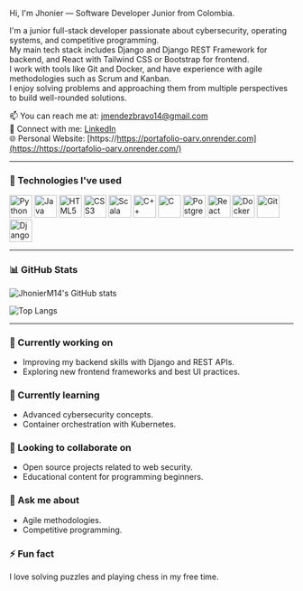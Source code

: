 Hi, I'm Jhonier — Software Developer Junior from Colombia.

I'm a junior full-stack developer passionate about cybersecurity, operating systems, and competitive programming.  
My main tech stack includes Django and Django REST Framework for backend, and React with Tailwind CSS or Bootstrap for frontend.  
I work with tools like Git and Docker, and have experience with agile methodologies such as Scrum and Kanban.  
I enjoy solving problems and approaching them from multiple perspectives to build well-rounded solutions.

📫 You can reach me at: jmendezbravo14@gmail.com  
🔗 Connect with me: [LinkedIn](https://www.linkedin.com/in/jhonier-mendez-56b895300/)  
🌐 Personal Website: [https://https://portafolio-oarv.onrender.com](https://https://portafolio-oarv.onrender.com/)

---

### 🧠 Technologies I've used

<div align="left">
  <img src="https://cdn.jsdelivr.net/gh/devicons/devicon/icons/python/python-original.svg" width="40" alt="Python"/>
  <img src="https://cdn.jsdelivr.net/gh/devicons/devicon/icons/java/java-original.svg" width="40" alt="Java"/>
  <img src="https://cdn.jsdelivr.net/gh/devicons/devicon/icons/html5/html5-original.svg" width="40" alt="HTML5"/>
  <img src="https://cdn.jsdelivr.net/gh/devicons/devicon/icons/css3/css3-original.svg" width="40" alt="CSS3"/>
  <img src="https://cdn.jsdelivr.net/gh/devicons/devicon/icons/scala/scala-original.svg" width="40" alt="Scala"/>
  <img src="https://cdn.jsdelivr.net/gh/devicons/devicon/icons/cplusplus/cplusplus-original.svg" width="40" alt="C++"/>
  <img src="https://cdn.jsdelivr.net/gh/devicons/devicon/icons/c/c-original.svg" width="40" alt="C"/>
  <img src="https://cdn.jsdelivr.net/gh/devicons/devicon/icons/postgresql/postgresql-original.svg" width="40" alt="PostgreSQL"/>
  <img src="https://cdn.jsdelivr.net/gh/devicons/devicon/icons/react/react-original.svg" width="40" alt="React"/>
  <img src="https://cdn.jsdelivr.net/gh/devicons/devicon/icons/docker/docker-original.svg" width="40" alt="Docker"/>
  <img src="https://cdn.jsdelivr.net/gh/devicons/devicon/icons/git/git-original.svg" width="40" alt="Git"/>
  <img src="https://cdn.jsdelivr.net/gh/devicons/devicon/icons/django/django-plain.svg" width="40" alt="Django"/>
</div>

---

### 📊 GitHub Stats

![JhonierM14's GitHub stats](https://github-readme-stats.vercel.app/api?username=JhonierM14&show_icons=true&theme=tokyonight)

![Top Langs](https://github-readme-stats.vercel.app/api/top-langs/?username=JhonierM14&layout=compact&theme=tokyonight)

---

### 🔭 Currently working on
- Improving my backend skills with Django and REST APIs.
- Exploring new frontend frameworks and best UI practices.

### 🌱 Currently learning
- Advanced cybersecurity concepts.
- Container orchestration with Kubernetes.

### 👯 Looking to collaborate on
- Open source projects related to web security.
- Educational content for programming beginners.

### 💬 Ask me about
- Agile methodologies.
- Competitive programming.

### ⚡ Fun fact
I love solving puzzles and playing chess in my free time.

